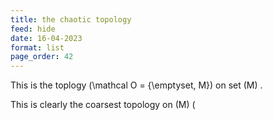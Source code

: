 ```yaml
---
title: the chaotic topology
feed: hide
date: 16-04-2023
format: list
page_order: 42
---
```



This is the toplogy  \(\mathcal O = {\emptyset, M}\)  on set  \(M\) .

This is clearly the coarsest topology on  \(M\)  \(